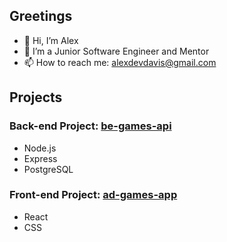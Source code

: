 ## Greetings
- 👋 Hi, I’m Alex
- 🌱 I’m a Junior Software Engineer and Mentor
- 📫 How to reach me: alexdevdavis@gmail.com

## Projects
### Back-end Project: [be-games-api](https://github.com/alexdevdavis/be-games)
- Node.js
- Express
- PostgreSQL

### Front-end Project: [ad-games-app](https://sensational-youtiao-ad9d0b.netlify.app/)
- React
- CSS
